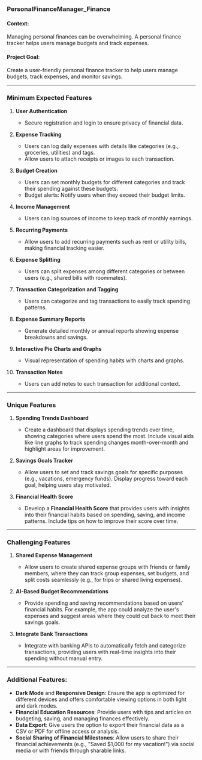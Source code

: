 ### **PersonalFinanceManager_Finance**

#### Context:

Managing personal finances can be overwhelming. A personal finance tracker helps users manage budgets and track expenses.

#### Project Goal:

Create a user-friendly personal finance tracker to help users manage budgets, track expenses, and monitor savings.

---

### **Minimum Expected Features**

1. **User Authentication**

   - Secure registration and login to ensure privacy of financial data.

2. **Expense Tracking**

   - Users can log daily expenses with details like categories (e.g., groceries, utilities) and tags.
   - Allow users to attach receipts or images to each transaction.

3. **Budget Creation**

   - Users can set monthly budgets for different categories and track their spending against these budgets.
   - Budget alerts: Notify users when they exceed their budget limits.

4. **Income Management**

   - Users can log sources of income to keep track of monthly earnings.

5. **Recurring Payments**

   - Allow users to add recurring payments such as rent or utility bills, making financial tracking easier.

6. **Expense Splitting**

   - Users can split expenses among different categories or between users (e.g., shared bills with roommates).

7. **Transaction Categorization and Tagging**

   - Users can categorize and tag transactions to easily track spending patterns.

8. **Expense Summary Reports**

   - Generate detailed monthly or annual reports showing expense breakdowns and savings.

9. **Interactive Pie Charts and Graphs**

   - Visual representation of spending habits with charts and graphs.

10. **Transaction Notes**

    - Users can add notes to each transaction for additional context.

---

### **Unique Features**

1. **Spending Trends Dashboard**

   - Create a dashboard that displays spending trends over time, showing categories where users spend the most. Include visual aids like line graphs to track spending changes month-over-month and highlight areas for improvement.

2. **Savings Goals Tracker**

   - Allow users to set and track savings goals for specific purposes (e.g., vacations, emergency funds). Display progress toward each goal, helping users stay motivated.

3. **Financial Health Score**

   - Develop a **Financial Health Score** that provides users with insights into their financial habits based on spending, saving, and income patterns. Include tips on how to improve their score over time.

---

### **Challenging Features**

1. **Shared Expense Management**

   - Allow users to create shared expense groups with friends or family members, where they can track group expenses, set budgets, and split costs seamlessly (e.g., for trips or shared living expenses).

2. **AI-Based Budget Recommendations**

   - Provide spending and saving recommendations based on users' financial habits. For example, the app could analyze the user's expenses and suggest areas where they could cut back to meet their savings goals.

3. **Integrate Bank Transactions**

   - Integrate with banking APIs to automatically fetch and categorize transactions, providing users with real-time insights into their spending without manual entry.

---

### **Additional Features**:

- **Dark Mode** and **Responsive Design**: Ensure the app is optimized for different devices and offers comfortable viewing options in both light and dark modes.
- **Financial Education Resources**: Provide users with tips and articles on budgeting, saving, and managing finances effectively.
- **Data Export**: Give users the option to export their financial data as a CSV or PDF for offline access or analysis.
- **Social Sharing of Financial Milestones**: Allow users to share their financial achievements (e.g., "Saved $1,000 for my vacation!") via social media or with friends through sharable links.
